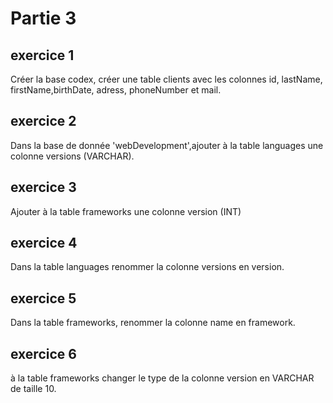 # Partie 3

## exercice 1

Créer la base codex, créer une table clients avec les colonnes id, lastName, firstName,birthDate, adress, phoneNumber et mail.

## exercice 2

Dans la base de donnée 'webDevelopment',ajouter à la table languages une colonne versions (VARCHAR).

## exercice 3

Ajouter à la table frameworks une colonne version (INT)

## exercice 4

Dans la table languages renommer la colonne versions en version.

## exercice 5

Dans la table frameworks, renommer la colonne name en framework.

## exercice 6

à la table frameworks changer le type de la colonne version en VARCHAR de taille 10.



